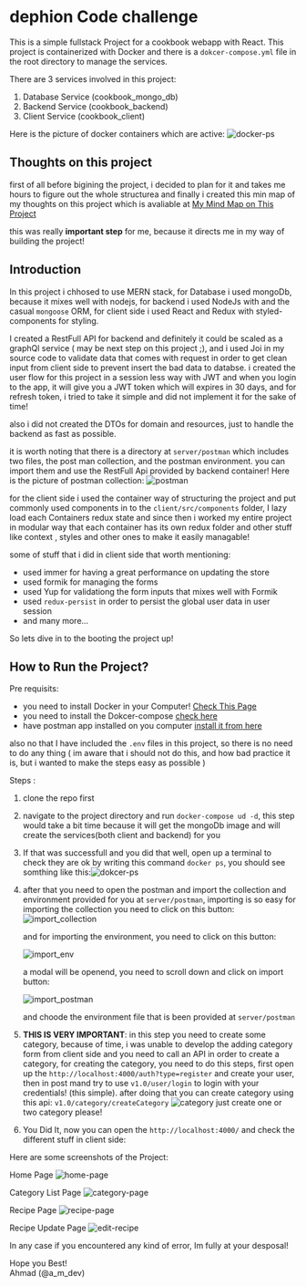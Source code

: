 # dephion Code challenge

This is a simple fullstack Project for a cookbook webapp with React.
This project is containerized with Docker and there is a `dokcer-compose.yml` file in the root directory to manage the services.

There are 3 services involved in this project:

1. Database Service (cookbook_mongo_db)
2. Backend Service (cookbook_backend)
3. Client Service (cookbook_client)

Here is the picture of docker containers which are active:
![docker-ps](./docs/docker_ps.png)

## Thoughts on this project

first of all before bigining the project, i decided to plan for it and takes me hours to figure out the whole structurea and finally i created this min map of my thoughts on this project which is avaliable at [My Mind Map on This Project](https://coggle.it/diagram/X2JesTfdS29D6YhB/t/cookbook)

this was really **important step** for me, because it directs me in my way of building the project!

## Introduction

In this project i chhosed to use MERN stack, for Database i used mongoDb, because it mixes well with nodejs, for backend i used NodeJs with and the casual `mongoose` ORM, for client side i used React and Redux with styled-components for styling.

I created a RestFull API for backend and definitely it could be scaled as a graphQl service ( may be next step on this project ;), and i used Joi in my source code to validate data that comes with request in order to get clean input from client side to prevent insert the bad data to databse. i created the user flow for this project in a session less way with JWT and when you login to the app, it will give you a JWT token which will expires in 30 days, and for refresh token, i tried to take it simple and did not implement it for the sake of time!

also i did not created the DTOs for domain and resources, just to handle the backend as fast as possible.

it is worth noting that there is a directory at `server/postman` which includes two files, the post man collection, and the postman environment. you can import them and use the RestFull Api provided by backend container!
Here is the picture of postman collection:
![postman](./docs/postman.png)

for the client side i used the container way of structuring the project and put commonly used components in to the `client/src/components` folder, I lazy load each Containers redux state and since then i worked my entire project in modular way that each container has its own redux folder and other stuff like context , styles and other ones to make it easily managable!

some of stuff that i did in client side that worth mentioning:

- used immer for having a great performance on updating the store
- used formik for managing the forms
- used Yup for validationg the form inputs that mixes well with Formik
- used `redux-persist` in order to persist the global user data in user session
- and many more...

So lets dive in to the booting the project up!

## How to Run the Project?

Pre requisits:

- you need to install Docker in your Computer! [Check This Page](https://docs.docker.com/get-docker/)
- you need to install the Dokcer-compose [check here](https://docs.docker.com/compose/install/)
- have postman app installed on you computer [install it from here](https://www.postman.com/downloads/)

also no that I have included the `.env` files in this project, so there is no need to do any thing ( im aware that i should not do this, and how bad practice it is, but i wanted to make the steps easy as possible )

Steps :

1. clone the repo first
2. navigate to the project directory and run `docker-compose ud -d`, this step would take a bit time because it will get the mongoDb image and will create the services(both client and backend) for you
3. If that was successfull and you did that well, open up a terminal to check they are ok by writing this command `docker ps`, you should see somthing like this:![dokcer-ps](./docs/docker_ps.png)

4. after that you need to open the postman and import the collection and environment provided for you at `server/postman`, importing is so easy for importing the collection you need to click on this button:
   ![import_collection](./docs/import_collection.png)

   and for importing the environment, you need to click on this button:

   ![import_env](./docs/import_env.png)

   a modal will be openend, you need to scroll down and click on import button:

   ![import_postman](./docs/import_btn.png)

   and choode the environment file that is been provided at `server/postman`

5. **THIS IS VERY IMPORTANT**: in this step you need to create some category, because of time, i was unable to develop the adding category form from client side and you need to call an API in order to create a category, for creating the category, you need to do this steps, first open up the `http://localhost:4000/auth?type=register` and create your user, then in post mand try to use `v1.0/user/login` to login with your credentials! (this simple). after doing that you can create category using this api: `v1.0/category/createCategory`
   ![category](./docs/create_category.png)
   just create one or two category please!
6. You Did It, now you can open the `http://localhost:4000/` and check the different stuff in client side:

Here are some screenshots of the Project:

Home Page
![home-page](./docs/home.png)

Category List Page
![category-page](./docs/category.png)

Recipe Page
![recipe-page](./docs/recipe.png)

Recipe Update Page
![edit-recipe](./docs/edit.png)

In any case if you encountered any kind of error, Im fully at your desposal!

Hope you Best!  
Ahmad (@a_m_dev)
